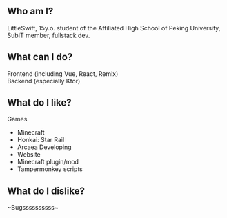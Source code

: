 ## Who am I?
LittleSwift, 15y.o. student of the Affiliated High School of Peking University, SubIT member, fullstack dev.
## What can I do?
Frontend (including Vue, React, Remix)  
Backend (especially Ktor)  
## What do I like?
Games
- Minecraft
- Honkai: Star Rail
- Arcaea
Developing
- Website
- Minecraft plugin/mod
- Tampermonkey scripts
## What do I dislike?
~Bugssssssssss~
